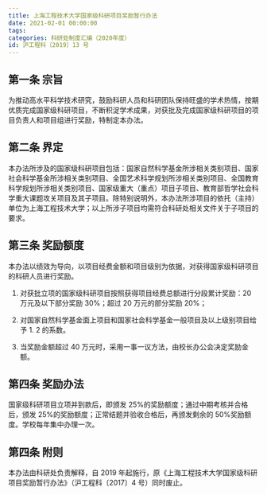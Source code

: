 ```yaml
---
title: 上海工程技术大学国家级科研项目奖励暂行办法
date: 2021-02-01 00:00:00
tags: 
categories: 科研处制度汇编（2020年度）
id: 沪工程科〔2019〕13 号
---
```


## 第一条 宗旨

为推动高水平科学技术研究，鼓励科研人员和科研团队保持旺盛的学术热情，按期优质完成国家级科研项目，不断积淀学术成果，对获批及完成国家级科研项目的项目负责人和项目组进行奖励，特制定本办法。

## 第二条 界定

本办法所涉及的国家级科研项目包括：国家自然科学基金所涉相关类别项目、国家社会科学基金所涉相关类别项目、全国艺术科学规划所涉相关类别项目、全国教育科学规划所涉相关类别项目、国家级重大（重点）项目子项目、教育部哲学社会科学重大课题攻关项目及其子项目。除特别说明外，本办法所涉项目的依托（主持）单位为上海工程技术大学；以上所涉子项目均需符合科研处相关文件关于子项目的要求。

## 第三条 奖励额度

本办法以绩效为导向，以项目经费金额和项目级别为依据，对获得国家级科研项目的科研人员进行奖励。

1. 对获批立项的国家级科研项目按照获得项目经费总额进行分段累计奖励：20 万元及以下部分奖励 30%；超过 20 万元的部分奖励 20%；

2. 对国家自然科学基金面上项目和国家社会科学基金一般项目及以上级别项目给予 1. 2 的系数。

3. 当奖励金额超过 40 万元时，采用一事一议方法，由校长办公会决定奖励金额。

## 第四条 奖励办法

国家级科研项目立项并到款后，即颁发 25%的奖励额度；通过中期考核并合格后，颁发 25%的奖励额度；正常结题并验收合格后，再颁发剩余的 50%奖励额度。学校每年集中办理一次。

## 第四条 附则

本办法由科研处负责解释，自 2019 年起施行，原《上海工程技术大学国家级科研项目奖励暂行办法》（沪工程科〔2017〕4 号）同时废止。
